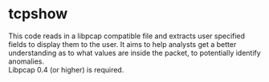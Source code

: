 # tcpshow
This code reads in a libpcap compatible file and extracts user specified fields to display them to the user. It aims to help analysts get a better understanding as to what values are inside the packet, to potentially identify anomalies. <br/>
Libpcap 0.4 (or higher) is required.
